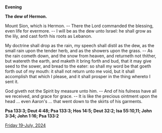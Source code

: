 **Evening**

**The dew of Hermon.**
 
Mount Sion, which is Hermon. -- There the Lord commanded the blessing, even life for evermore. -- I will be as the dew unto Israel: he shall grow as the lily, and cast forth his roots as Lebanon.
 
My doctrine shall drop as the rain, my speech shall distil as the dew, as the small rain upon the tender herb, and as the showers upon the grass. -- As the rain cometh down, and the snow from heaven, and returneth not thither, but watereth the earth, and maketh it bring forth and bud, that it may give seed to the sower, and bread to the eater: so shall my word be that goeth forth out of my mouth: it shall not return unto me void, but it shall accomplish that which I please, and it shall prosper in the thing whereto I sent it.
 
God giveth not the Spirit by measure unto him. -- And of his fulness have all we received, and grace for grace. -- It is like the precious ointment upon the head ... even Aaron's ... that went down to the skirts of his garments.  

**Psa 133:3; Deut 4:48; Psa 133:3; Hos 14:5; Deut 32:2; Isa 55:10,11; John 3:34; John 1:16; Psa 133:2**

[Friday 19-July, 2024](https://t.me/daily_light)
